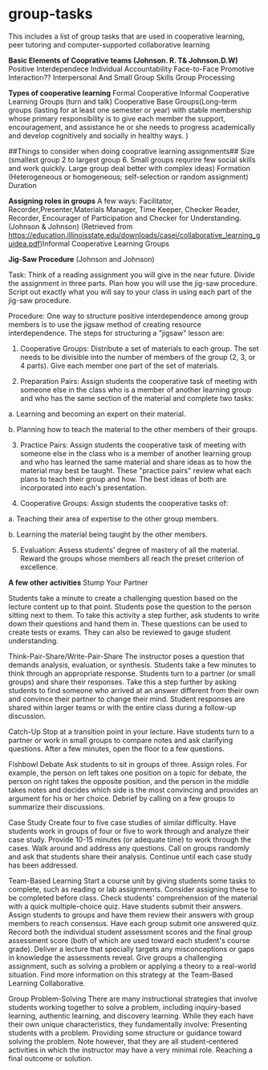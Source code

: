# group-tasks
This includes a list of group tasks that are used in cooperative learning, peer tutoring and computer-supported collaborative learning

**Basic Elements of Cooprative teams (Johnson. R. T& Johnson.D.W)**
Positive Interdependece
Individual Accountability
Face-to-Face Promotive Interaction??
Interpersonal And Small Group Skills
Group Processing

**Types of cooperative learning**
Formal Cooperative 
Informal Cooperative Learning Groups (turn and talk)
Cooperative Base Groups(Long-term groups (lasting for at least one semester or year) with stable membership whose primary responsibility is to give each member the support, encouragement, and assistance he or she needs to progress academically and develop cognitively and socially in healthy ways.  )

##Things to consider when doing cooprative learning assignments##
Size (smallest group 2 to largest group 6. Small groups requrire few social skills and work quickly. Large group deal better with complex ideas)
Formation (Heterogeneous or homogeneous; self-selection or random assignment)
Duration 

**Assigning roles in groups**
A few ways: 
Facilitator, Recorder,Presenter,Materials Manager, Time Keeper, Checker
Reader, Recorder, Encourager of Participation and Checker for Understanding. (Johnson & Johnson)
(Retrieved from https://education.illinoisstate.edu/downloads/casei/collaborative_learning_guidea.pdf)Informal Cooperative Learning Groups

**Jig-Saw Procedure** (Johnson and Johnson)

Task:  Think of a reading assignment you will give in the near future.  Divide the assignment in three parts.  Plan how you will use the jig-saw procedure.  Script out exactly what you will say to your class in using each part of the jig-saw procedure.

Procedure:  One way to structure positive interdependence among group members is to use the jigsaw method of creating resource interdependence.  The steps for structuring a "jigsaw" lesson are:  

1.  Cooperative Groups:  Distribute a set of materials to each group.  The set needs to be divisible into the number of members of the group (2, 3, or 4 parts).  Give each member one part of the set of materials.

2.  Preparation Pairs:  Assign students the cooperative task of meeting with someone else in the class who is a member of another learning group and who has the same section of the material and complete two tasks:  

a.  Learning and becoming an expert on their material.

b.  Planning how to teach the material to the other members of their groups. 

3.  Practice Pairs:  Assign students the cooperative task of meeting with someone else in the class who is a member of another learning group and who has learned the same material and share ideas as to how the material may best be taught.  These "practice pairs" review what each plans to teach their group and how.  The best ideas of both are incorporated into each's presentation. 

4.  Cooperative Groups:  Assign students the cooperative tasks of:  

a.  Teaching their area of expertise to the other group members.  

b.  Learning the material being taught by the other members.  

5.  Evaluation:  Assess students' degree of mastery of all the material.  Reward the groups whose members all reach the preset criterion of excellence.  

**A few other activities**
Stump Your Partner

Students take a minute to create a challenging question based on the lecture content up to that point.
Students pose the question to the person sitting next to them.
To take this activity a step further, ask students to write down their questions and hand them in. These questions can be used to create tests or exams. They can also be reviewed to gauge student understanding.


Think-Pair-Share/Write-Pair-Share
The instructor poses a question that demands analysis, evaluation, or synthesis.
Students take a few minutes to think through an appropriate response.
Students turn to a partner (or small groups) and share their responses. Take this a step further by asking students to find someone who arrived at an answer different from their own and convince their partner to change their mind.
Student responses are shared within larger teams or with the entire class during a follow-up discussion.


Catch-Up
Stop at a transition point in your lecture.
Have students turn to a partner or work in small groups to compare notes and ask clarifying questions.
After a few minutes, open the floor to a few questions.


Fishbowl Debate
Ask students to sit in groups of three.
Assign roles. For example, the person on left takes one position on a topic for debate, the person on right takes the opposite position, and the person in the middle takes notes and decides which side is the most convincing and provides an argument for his or her choice.
Debrief by calling on a few groups to summarize their discussions.


Case Study
Create four to five case studies of similar difficulty.
Have students work in groups of four or five to work through and analyze their case study.
Provide 10-15 minutes (or adequate time) to work through the cases.
Walk around and address any questions.
Call on groups randomly and ask that students share their analysis. Continue until each case study has been addressed.


Team-Based Learning
Start a course unit by giving students some tasks to complete, such as reading or lab assignments. Consider assigning these to be completed before class.
Check students' comprehension of the material with a quick multiple-choice quiz. Have students submit their answers.
Assign students to groups and have them review their answers with group members to reach consensus. Have each group submit one answered quiz.
Record both the individual student assessment scores and the final group assessment score (both of which are used toward each student's course grade).
Deliver a lecture that specially targets any misconceptions or gaps in knowledge the assessments reveal.
Give groups a challenging assignment, such as solving a problem or applying a theory to a real-world situation.
Find more information on this strategy at  the Team-Based Learning Collaborative.


Group Problem-Solving
There are many instructional strategies that involve students working together to solve a problem, including inquiry-based learning, authentic learning, and discovery learning. While they each have their own unique characteristics, they fundamentally involve:
Presenting students with a problem.
Providing some structure or guidance toward solving the problem. Note however, that they are all student-centered activities in which the instructor may have a very minimal role.
Reaching a final outcome or solution.
